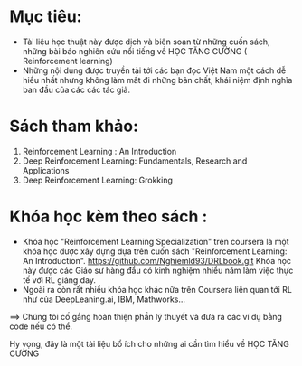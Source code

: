 # Mục tiêu:
* Tài liệu học thuật này được dịch và biên soạn từ những cuốn sách, những bài báo nghiên cứu nổi tiếng về HỌC TĂNG CƯỜNG ( Reinforcement learning)
* Những nội dụng được truyền tải tới các bạn đọc Việt Nam một cách dễ hiểu nhất nhưng không làm mất đi những bản chất, khái niệm định nghĩa ban đầu của các các tác giả.
  
# Sách tham khảo:
  1. Reinforcement Learning : An Introduction
  2. Deep Reinforcement Learning: Fundamentals, Research and Applications
  3. Deep Reinforcement Learning: Grokking
# Khóa học kèm theo sách :
  * Khóa học "Reinforcement Learning Specialization" trên coursera là một khóa học được xây dựng dựa trên cuốn sách "Reinforcement Learning: An Introduction".
    https://github.com/Nghiemld93/DRLbook.git
    Khóa học này được các Giáo sư hàng đầu có kinh nghiệm nhiều năm làm việc thực tế với RL giảng day.
  * Ngoài ra còn rất nhiều khóa học khác nữa trên Coursera liên quan tới RL như của DeepLeaning.ai, IBM, Mathworks...


 
==> Chúng tôi cố gắng hoàn thiện phần lý thuyết và đưa ra các ví dụ bằng code nếu có thể.



Hy vọng, đây là một tài liệu bổ ích cho những ai cần tìm hiểu về HỌC TĂNG CƯỜNG
